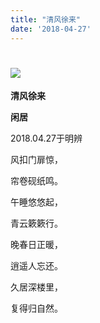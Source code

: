 ```yaml
---
title: "清风徐来"
date: '2018-04-27'
---
```

  #  ![](/images/heshui.jpg)
  
  **清风徐来**
  
  **闲居**
  
2018.04.27于明辨 

风扣门扉惊， 

帘卷砚纸鸣。 

午睡悠悠起， 

青云簌簌行。 

晚春日正暖， 

逍遥人忘还。 

久居深楼里， 

复得归自然。 
